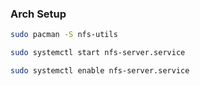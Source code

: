 ### Arch Setup

```bash
sudo pacman -S nfs-utils
```

```bash
sudo systemctl start nfs-server.service
```

```bash
sudo systemctl enable nfs-server.service
```